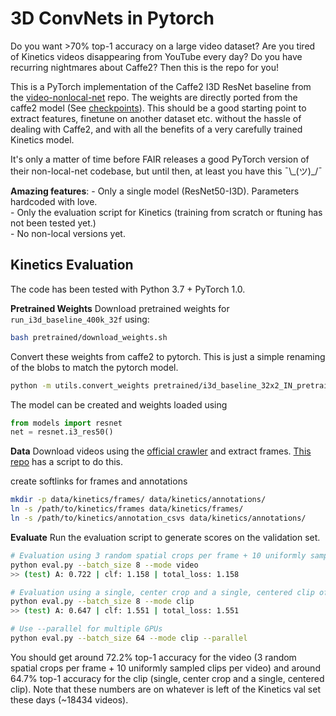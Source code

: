# 3D ConvNets in Pytorch

Do you want >70% top-1 accuracy on a large video dataset? Are you tired of Kinetics videos disappearing from YouTube every day? Do you have recurring nightmares about Caffe2? Then this is the repo for you!

This is a PyTorch implementation of the Caffe2 I3D ResNet baseline from the [video-nonlocal-net](https://github.com/facebookresearch/video-nonlocal-net) repo. The weights are directly ported from the caffe2 model (See [checkpoints](https://github.com/facebookresearch/video-nonlocal-net#main-results)). This should be a good starting point to extract features, finetune on another dataset etc. without the hassle of dealing with Caffe2, and with all the benefits of a very carefully trained Kinetics model. 

It's only a matter of time before FAIR releases a good PyTorch version of their non-local-net codebase, but until then, at least you have this ¯\\\_(ツ)\_/¯

**Amazing features**: 
&#8291;- Only a single model (ResNet50-I3D). Parameters hardcoded with love.  
&#8291;- Only the evaluation script for Kinetics (training from scratch or ftuning has not been tested yet.)  
&#8291;- No non-local versions yet.   


## Kinetics Evaluation

The code has been tested with Python 3.7 + PyTorch 1.0.

**Pretrained Weights**
Download pretrained weights for `run_i3d_baseline_400k_32f` using:
```bash
bash pretrained/download_weights.sh
```
Convert these weights from caffe2 to pytorch. This is just a simple renaming of the blobs to match the pytorch model.
```bash
python -m utils.convert_weights pretrained/i3d_baseline_32x2_IN_pretrain_400k.pkl pretrained/i3d_r50_kinetics.pth
```

The model can be created and weights loaded using
```python
from models import resnet
net = resnet.i3_res50()
```

**Data** 
Download videos using the [official crawler](https://github.com/activitynet/ActivityNet/tree/master/Crawler/Kinetics) and extract frames. [This repo](https://github.com/kenshohara/3D-ResNets-PyTorch/#kinetics) has a script to do this.

create softlinks for frames and annotations
```bash
mkdir -p data/kinetics/frames/ data/kinetics/annotations/
ln -s /path/to/kinetics/frames data/kinetics/frames/
ln -s /path/to/kinetics/annotation_csvs data/kinetics/annotations/
```

**Evaluate**
Run the evaluation script to generate scores on the validation set. 
```bash
# Evaluation using 3 random spatial crops per frame + 10 uniformly sampled clips per video
python eval.py --batch_size 8 --mode video
>> (test) A: 0.722 | clf: 1.158 | total_loss: 1.158

# Evaluation using a single, center crop and a single, centered clip of 32 frames
python eval.py --batch_size 8 --mode clip
>> (test) A: 0.647 | clf: 1.551 | total_loss: 1.551

# Use --parallel for multiple GPUs
python eval.py --batch_size 64 --mode clip --parallel
```

You should get around 72.2% top-1 accuracy for the video (3 random spatial crops per frame + 10 uniformly sampled clips per video) and around 64.7% top-1 accuracy for the clip (single, center crop and a single, centered clip). Note that these numbers are on whatever is left of the Kinetics val set these days (~18434 videos).